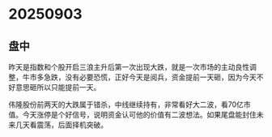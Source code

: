 # 20250903

## 盘中

昨天是指数和个股开启三浪主升后第一次出现大跌，就是一次市场的主动良性调整，牛市多急跌，没有必要恐慌，正好今天是阅兵，资金提前一天砸，因为今天不好意思砸所以只能提前一天。

伟隆股份前两天的大跌属于错杀，中线继续持有，非常看好大二波，看70亿市值。今天涨停是个好信号，说明资金认可他的价值有二波想法。如果尾盘能封住未来几天看震荡，后面择机突破。
